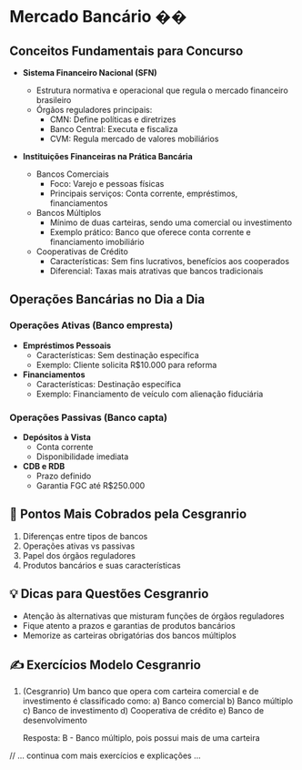 # Mercado Bancário ��

## Conceitos Fundamentais para Concurso

- **Sistema Financeiro Nacional (SFN)**
  - Estrutura normativa e operacional que regula o mercado financeiro brasileiro
  - Órgãos reguladores principais:
    - CMN: Define políticas e diretrizes
    - Banco Central: Executa e fiscaliza
    - CVM: Regula mercado de valores mobiliários

- **Instituições Financeiras na Prática Bancária**
  - Bancos Comerciais
    - Foco: Varejo e pessoas físicas
    - Principais serviços: Conta corrente, empréstimos, financiamentos
  - Bancos Múltiplos
    - Mínimo de duas carteiras, sendo uma comercial ou investimento
    - Exemplo prático: Banco que oferece conta corrente e financiamento imobiliário
  - Cooperativas de Crédito
    - Características: Sem fins lucrativos, benefícios aos cooperados
    - Diferencial: Taxas mais atrativas que bancos tradicionais

## Operações Bancárias no Dia a Dia

### Operações Ativas (Banco empresta)
- **Empréstimos Pessoais**
  - Características: Sem destinação específica
  - Exemplo: Cliente solicita R$10.000 para reforma
- **Financiamentos**
  - Características: Destinação específica
  - Exemplo: Financiamento de veículo com alienação fiduciária

### Operações Passivas (Banco capta)
- **Depósitos à Vista**
  - Conta corrente
  - Disponibilidade imediata
- **CDB e RDB**
  - Prazo definido
  - Garantia FGC até R$250.000

## 🎯 Pontos Mais Cobrados pela Cesgranrio

1. Diferenças entre tipos de bancos
2. Operações ativas vs passivas
3. Papel dos órgãos reguladores
4. Produtos bancários e suas características

## 💡 Dicas para Questões Cesgranrio

- Atenção às alternativas que misturam funções de órgãos reguladores
- Fique atento a prazos e garantias de produtos bancários
- Memorize as carteiras obrigatórias dos bancos múltiplos

## ✍️ Exercícios Modelo Cesgranrio

1. (Cesgranrio) Um banco que opera com carteira comercial e de investimento é classificado como:
   a) Banco comercial
   b) Banco múltiplo
   c) Banco de investimento
   d) Cooperativa de crédito
   e) Banco de desenvolvimento

   Resposta: B - Banco múltiplo, pois possui mais de uma carteira

// ... continua com mais exercícios e explicações ...